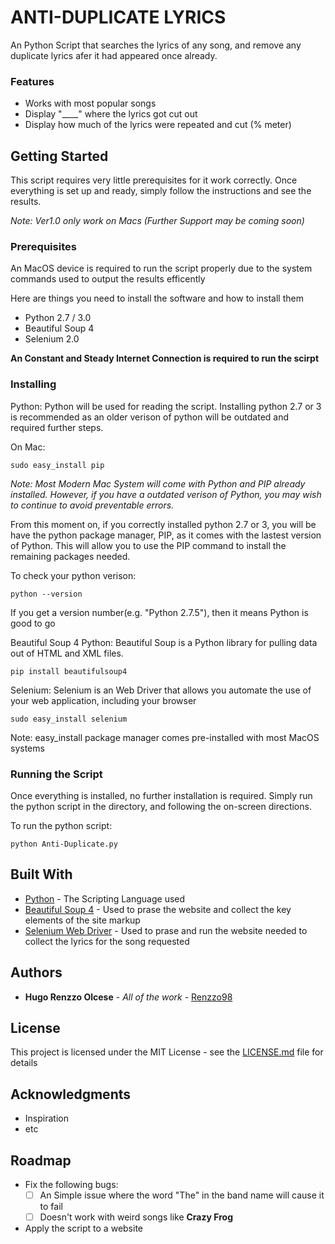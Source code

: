 # ANTI-DUPLICATE LYRICS

An Python Script that searches the lyrics of any song, and remove any duplicate lyrics afer it had
appeared once already.

### Features

* Works with most popular songs
* Display "____" where the lyrics got cut out
* Display how much of the lyrics were repeated and cut (% meter)

## Getting Started

This script requires very little prerequisites for it work correctly. Once everything is set up and ready, simply follow the instructions and see the results. 

*Note: Ver1.0 only work on Macs (Further Support may be coming soon)*

### Prerequisites

An MacOS device is required to run the script properly due to the system commands used to output the results efficently

Here are things you need to install the software and how to install them
* Python 2.7 / 3.0
* Beautiful Soup 4
* Selenium 2.0

**An Constant and Steady Internet Connection is required to run the scirpt**

### Installing


Python:
Python will be used for reading the script. Installing python 2.7 or 3 is recommended as an older verison of python will be outdated and required further steps.

On Mac:
```
sudo easy_install pip
```
*Note: Most Modern Mac System will come with Python and PIP already installed. However, if you have a outdated verison of Python, you may wish to continue to avoid preventable errors.*

From this moment on, if you correctly installed python 2.7 or 3, you will be have the python package manager, PIP, as it comes with the lastest version of Python. This will allow you to use the PIP command to install the remaining packages needed.

To check your python verison:
```
python --version
```
If you get a version number(e.g. "Python 2.7.5"), then it means Python is good to go

Beautiful Soup 4 Python:
Beautiful Soup is a Python library for pulling data out of HTML and XML files. 

```
pip install beautifulsoup4
```

Selenium:
Selenium is an Web Driver that allows you automate the use of your web application, including your browser

```
sudo easy_install selenium
```
Note: easy_install package manager comes pre-installed with most MacOS systems

### Running the Script

Once everything is installed, no further installation is required. 
Simply run the python script in the directory, and following the on-screen directions.

To run the python script:
```
python Anti-Duplicate.py
```


## Built With

* [Python](https://www.python.org) - The Scripting Language used
* [Beautiful Soup 4](https://www.crummy.com/software/BeautifulSoup/bs4/doc/) - Used to prase the website and collect the key elements of the site markup
* [Selenium Web Driver](https://www.seleniumhq.org/projects/webdriver/) - Used to prase and run the website needed to collect the lyrics for the song requested


## Authors

* **Hugo Renzzo Olcese** - *All of the work* - [Renzzo98](https://github.com/Renzzo98?tab=repositories)


## License

This project is licensed under the MIT License - see the [LICENSE.md](LICENSE.md) file for details

## Acknowledgments

* Inspiration
* etc


## Roadmap

- Fix the following bugs:
  - [ ] An Simple issue where the word "The" in the band name will cause it to fail
  - [ ] Doesn't work with weird songs like **Crazy Frog**

- Apply the script to a website



